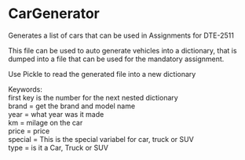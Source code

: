 # CarGenerator
Generates a list of cars that can be used in Assignments for DTE-2511

This file can be used to auto generate vehicles into a dictionary, that is dumped into a file that can be used for the mandatory assignment.

Use Pickle to read the generated file into a new dictionary

Keywords:\
first key is the number for the next nested dictionary\
brand   = get the brand and model name\
year    = what year was it made\
km      = milage on the car\
price   = price\
special = This is the special variabel for car, truck or SUV\
type    = is it a Car, Truck or SUV
